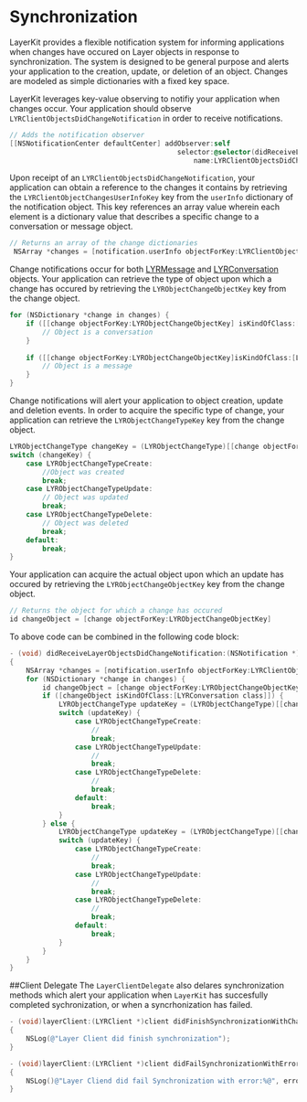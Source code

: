 # Synchronization

LayerKit provides a flexible notification system for informing applications when changes have occured on Layer objects in response to synchronization. The system is designed to be general purpose and alerts your application to the creation, update, or deletion of an object. Changes are modeled as simple dictionaries with a fixed key space.

LayerKit leverages key-value observing to notifiy your application when changes occur. Your application should observe `LYRClientObjectsDidChangeNotification` in order to receive notifications. 

```objectivec
// Adds the notification observer
[[NSNotificationCenter defaultCenter] addObserver:self 
									     selector:@selector(didReceiveLayerObjectsDidChangeNotification:) 
                                             name:LYRClientObjectsDidChangeNotification object:layerClient];
```

Upon receipt of an `LYRClientObjectsDidChangeNotification`, your application can obtain a reference to the changes it contains by retrieving the `LYRClientObjectChangesUserInfoKey` key from the `userInfo` dictionary of the notification object. This key references an array value wherein each element is a dictionary value that describes a specific change to a conversation or message object.

```objectivec
// Returns an array of the change dictionaries
 NSArray *changes = [notification.userInfo objectForKey:LYRClientObjectChangesUserInfoKey];
```

Change notifications occur for both [LYRMessage](api/ios#lyrmessage) and [LYRConversation](api/ios#lyrconversation) objects. Your application can retrieve the type of object upon which a change has occured by retrieving the `LYRObjectChangeObjectKey` key from the change object.

```objectivec
for (NSDictionary *change in changes) {
	if ([[change objectForKey:LYRObjectChangeObjectKey] isKindOfClass:[LYRConversation class]]) {
		// Object is a conversation
	}
	        
	if ([[change objectForKey:LYRObjectChangeObjectKey]isKindOfClass:[LYRMessage class]]) {
	    // Object is a message
	}
}

```

Change notifications will alert your application to object creation, update and deletion events. In order to acquire the specific type of change, your application can retrieve the `LYRObjectChangeTypeKey` key from the change object.

```objectivec
LYRObjectChangeType changeKey = (LYRObjectChangeType)[[change objectForKey:LYRObjectChangeTypeKey] integerValue];
switch (changeKey) {
    case LYRObjectChangeTypeCreate:
        //Object was created
        break;
    case LYRObjectChangeTypeUpdate:
        // Object was updated
        break;
    case LYRObjectChangeTypeDelete:
        // Object was deleted
        break;
    default:
        break;
}

```

Your application can acquire the actual object upon which an update has occured by retrieving  the `LYRObjectChangeObjectKey` key from the change object.

```objectivec
// Returns the object for which a change has occured
id changeObject = [change objectForKey:LYRObjectChangeObjectKey]
```

To above code can be combined in the following code block:

```objectivec
- (void) didReceiveLayerObjectsDidChangeNotification:(NSNotification *)notification;
{
    NSArray *changes = [notification.userInfo objectForKey:LYRClientObjectChangesUserInfoKey];
    for (NSDictionary *change in changes) {
        id changeObject = [change objectForKey:LYRObjectChangeObjectKey];
        if ([changeObject isKindOfClass:[LYRConversation class]]) {
            LYRObjectChangeType updateKey = (LYRObjectChangeType)[[change objectForKey:LYRObjectChangeTypeKey] integerValue];
            switch (updateKey) {
                case LYRObjectChangeTypeCreate:
                    //
                    break;
                case LYRObjectChangeTypeUpdate:
                    //
                    break;
                case LYRObjectChangeTypeDelete:
                    //
                    break;
                default:
                    break;
            }
        } else {
            LYRObjectChangeType updateKey = (LYRObjectChangeType)[[change objectForKey:LYRObjectChangeTypeKey] integerValue];
            switch (updateKey) {
                case LYRObjectChangeTypeCreate:
                    //
                    break;
                case LYRObjectChangeTypeUpdate:
                    //
                    break;
                case LYRObjectChangeTypeDelete:
                    //
                    break;
                default:
                    break;
            }
        }
    }
}
```

##Client Delegate
The `LayerClientDelegate` also delares synchronization methods which alert your application when `LayerKit` has succesfully completed sychronization, or when a syncrhonization has failed. 

```objectivec
- (void)layerClient:(LYRClient *)client didFinishSynchronizationWithChanges:(NSArray *)changes;
{
    NSLog(@"Layer Client did finish synchronization");
}

- (void)layerClient:(LYRClient *)client didFailSynchronizationWithError:(NSError *)error
{
	NSLog()@"Layer Cliend did fail Synchronization with error:%@", error);
} 
```